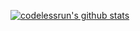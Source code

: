 [![codelessrun's github stats](https://github-readme-stats.vercel.app/api?username=codelessrun)](https://github.com/codelessrun)
